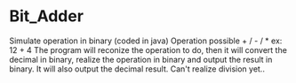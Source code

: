 # Bit_Adder
Simulate operation in binary (coded in java)
Operation possible + / - / *
ex: 12 + 4
The program will reconize the operation to do, then it will convert the decimal in binary, realize the operation in 
binary and output the result in binary. It will also output the decimal result.
Can't realize division yet..
